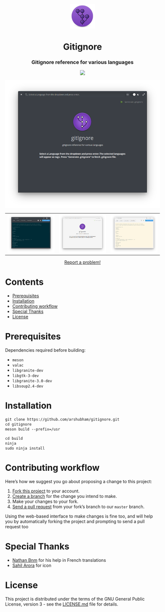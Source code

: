 <div align="center">
  <span align="center">  <a href="https://appcenter.elementary.io/com.github.arshubham.gitignore"><img width="80" height="80" class="center" src="https://raw.githubusercontent.com/arshubham/gitignore/master/data/images/com.github.arshubham.gitignore.png" alt="Icon">    </a></span>
  <h1 align="center">Gitignore</h1>
  <h3 align="center">Gitignore reference for various languages</h3>
</div>

<p align="center">
  <a href="https://github.com/arshubham/gitignore/blob/master/LICENSE.md">
    <img src="https://img.shields.io/badge/license-GPLv3-brightgreen.svg">
  </a>
</p>


<p align="center">
    <img src="https://github.com/arshubham/gitignore/blob/master/data/images/Screenshot-2.png" alt="Screenshot">
    <table>
      <tr>
        <td>
          <img src="https://github.com/arshubham/gitignore/blob/master/data/images/Screenshot-4.png" alt="Screenshot">
        </td>
        <td>
          <img src="https://github.com/arshubham/gitignore/blob/master/data/images/Screenshot-1.png" alt="Screenshot">
        </td>
        <td>
          <img src="https://github.com/arshubham/gitignore/blob/master/data/images/Screenshot-3.png" alt="Screenshot">
        </td>
      </tr>
    </table>
</p>

<p align="center">
 <a href="https://github.com/arshubham/gitignore/issues"> Report a problem! </a>
</p>

# Contents
 - [Prerequisites](https://github.com/manavbabber/gitignore#prerequisites)
 - [Installation](https://github.com/manavbabber/gitignore#installation)
 - [Contributing workflow](https://github.com/manavbabber/gitignore/blob/master/README.md#contributing-workflow)
 - [Special Thanks](https://github.com/sahilarora3117)
 - [License](https://github.com/manavbabber/gitignore#-license-)

# Prerequisites
Dependencies required before building:
 - `meson`
 - `valac`
 - `libgranite-dev`
 - `libgtk-3-dev`
 - `libgranite-3.0-dev`
 - `libsoup2.4-dev`


# Installation

```
git clone https://github.com/arshubham/gitignore.git
cd gitignore
meson build --prefix=/usr
```
```
cd build
ninja
sudo ninja install
```
# Contributing workflow
Here’s how we suggest you go about proposing a change to this project:

1. [Fork this project][fork] to your account.
2. [Create a branch][branch] for the change you intend to make.
3. Make your changes to your fork.
4. [Send a pull request][pr] from your fork’s branch to our `master` branch.

Using the web-based interface to make changes is fine too, and will help you
by automatically forking the project and prompting to send a pull request too

[fork]: https://help.github.com/articles/fork-a-repo/
[branch]: https://help.github.com/articles/creating-and-deleting-branches-within-your-repository
[pr]: https://help.github.com/articles/using-pull-requests/

# Special Thanks 
- [Nathan Bnm](https://github.com/NathanBnm) for his help in French translations
- [Sahil Arora](https://github.com/sahilarora3117) for icon

# License 
This project is distributed under the terms of the GNU General Public License, version 3 - see the [LICENSE.md](LICENSE.md) file for details.
